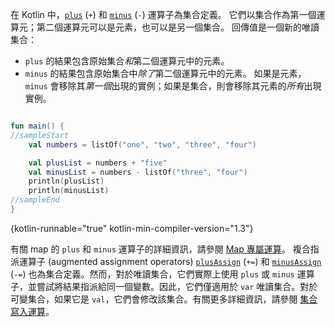 [//]: # (title: 加減運算子)

在 Kotlin 中，[`plus`](https://kotlinlang.org/api/latest/jvm/stdlib/kotlin.collections/plus.html) (`+`) 和 [`minus`](https://kotlinlang.org/api/latest/jvm/stdlib/kotlin.collections/minus.html) (`-`) 運算子為集合定義。
它們以集合作為第一個運算元；第二個運算元可以是元素，也可以是另一個集合。
回傳值是一個新的唯讀集合：

*   `plus` 的結果包含原始集合*和*第二個運算元中的元素。
*   `minus` 的結果包含原始集合中*除了*第二個運算元中的元素。
    如果是元素，`minus` 會移除其*第一個*出現的實例；如果是集合，則會移除其元素的*所有*出現實例。

```kotlin

fun main() {
//sampleStart
    val numbers = listOf("one", "two", "three", "four")

    val plusList = numbers + "five"
    val minusList = numbers - listOf("three", "four")
    println(plusList)
    println(minusList)
//sampleEnd
}
```
{kotlin-runnable="true" kotlin-min-compiler-version="1.3"}

有關 map 的 `plus` 和 `minus` 運算子的詳細資訊，請參閱 [Map 專屬運算](map-operations.md)。
複合指派運算子 (augmented assignment operators) [`plusAssign`](https://kotlinlang.org/api/latest/jvm/stdlib/kotlin.collections/plus-assign.html) (`+=`) 和 [`minusAssign`](https://kotlinlang.org/api/latest/jvm/stdlib/kotlin.collections/minus-assign.html) (`-=`) 也為集合定義。然而，對於唯讀集合，它們實際上使用 `plus` 或 `minus` 運算子，並嘗試將結果指派給同一個變數。因此，它們僅適用於 `var` 唯讀集合。對於可變集合，如果它是 `val`，它們會修改該集合。有關更多詳細資訊，請參閱 [集合寫入運算](collection-write.md)。